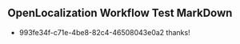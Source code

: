 ## OpenLocalization Workflow Test MarkDown

* 993fe34f-c71e-4be8-82c4-46508043e0a2 
thanks!



<!--HONumber=Jan16_HO3-->
